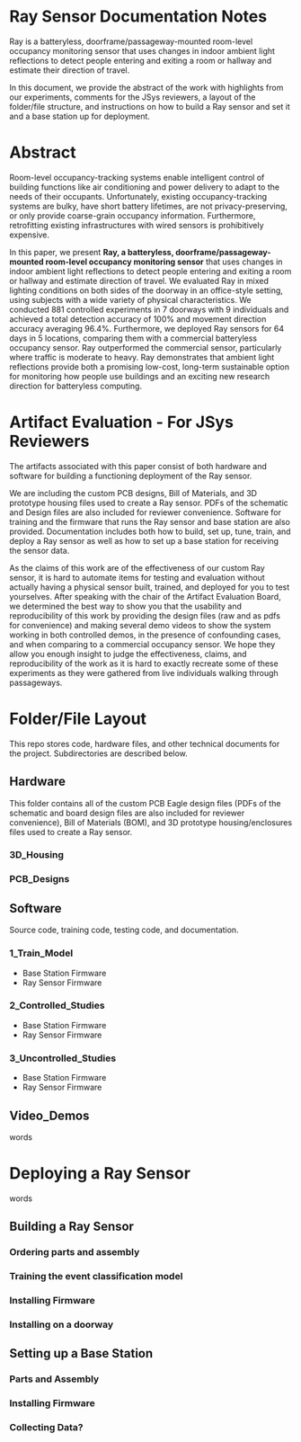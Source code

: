 # Ray Sensor Documentation Notes

Ray is a batteryless, doorframe/passageway-mounted room-level occupancy monitoring sensor that uses changes in indoor ambient light reflections to detect people entering and exiting a room or hallway and estimate their direction of travel.  

In this document, we provide the abstract of the work with highlights from our experiments, comments for the JSys reviewers, a layout of the folder/file structure, and instructions on how to build a Ray sensor and set it and a base station up for deployment.

# Abstract
Room-level occupancy-tracking systems enable intelligent control of building functions like air conditioning and power delivery to adapt to the needs of their occupants. Unfortunately, existing occupancy-tracking systems are bulky, have short battery lifetimes, are not privacy-preserving, or only provide coarse-grain occupancy information. Furthermore, retrofitting existing infrastructures with wired sensors is prohibitively expensive.

In this paper, we present **Ray, a batteryless, doorframe/passageway-mounted room-level occupancy monitoring sensor** that uses changes in indoor ambient light reflections to detect people entering and exiting a room or hallway and estimate direction of travel. We evaluated Ray in mixed lighting conditions on both sides of the doorway in an office-style setting, using subjects with a wide variety of physical characteristics. We conducted 881 controlled experiments in 7 doorways with 9 individuals and achieved a total detection accuracy of 100\% and movement direction accuracy averaging 96.4\%. Furthermore, we deployed Ray sensors for 64 days in 5 locations, comparing them with a commercial batteryless occupancy sensor. Ray outperformed the commercial sensor, particularly where traffic is moderate to heavy. Ray demonstrates that ambient light reflections provide both a promising low-cost, long-term sustainable option for monitoring how people use buildings and an exciting new research direction for batteryless computing.

# Artifact Evaluation - For JSys Reviewers
The artifacts associated with this paper consist of both hardware and software for building a functioning deployment of the Ray sensor. 

We are including the custom PCB designs, Bill of Materials, and 3D prototype housing files used to create a Ray sensor. PDFs of the schematic and Design files are also included for reviewer convenience. Software for training and the firmware that runs the Ray sensor and base station are also provided. Documentation includes both how to build, set up, tune, train, and deploy a Ray sensor as well as how to set up a base station for receiving the sensor data.

As the claims of this work are of the effectiveness of our custom Ray sensor, it is hard to automate items for testing and evaluation without actually having a physical sensor built, trained, and deployed for you to test yourselves.  After speaking with the chair of the Artifact Evaluation Board, we determined the best way to show you that the usability and reproducibility of this work by providing the design files (raw and as pdfs for convenience) and making several demo videos to show the system working in both controlled demos, in the presence of confounding cases, and when comparing to a commercial occupancy sensor.  We hope they allow you enough insight to judge the effectiveness, claims, and reproducibility of the work as it is hard to exactly recreate some of these experiments as they were gathered from live individuals walking through passageways.

# Folder/File Layout
This repo stores code, hardware files, and other technical documents for the project. Subdirectories are described below.

## Hardware
This folder contains all of the custom PCB Eagle design files (PDFs of the schematic and board design files are also included for reviewer convenience), Bill of Materials (BOM), and 3D prototype housing/enclosures files used to create a Ray sensor. 

### 3D_Housing
### PCB_Designs

## Software
Source code, training code, testing code, and documentation.

### 1_Train_Model
 - Base Station Firmware
 - Ray Sensor Firmware
### 2_Controlled_Studies
 - Base Station Firmware
 - Ray Sensor Firmware
### 3_Uncontrolled_Studies
 - Base Station Firmware
 - Ray Sensor Firmware

## Video_Demos

words

# Deploying a Ray Sensor

words

## Building a Ray Sensor

### Ordering parts and assembly

### Training the event classification model

### Installing Firmware

### Installing on a doorway

## Setting up a Base Station

### Parts and Assembly
### Installing Firmware
### Collecting Data?


